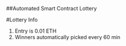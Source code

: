 ##Automated Smart Contract Lottery 

#Lottery Info
 1. Entry is 0.01 ETH
 2. Winners automatically picked every 60 min